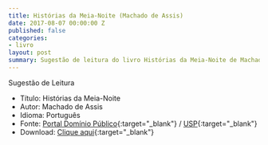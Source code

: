 ```yaml
---
title: Histórias da Meia-Noite (Machado de Assis)
date: 2017-08-07 00:00:00 Z
published: false
categories:
- livro
layout: post
summary: Sugestão de leitura do livro Histórias da Meia-Noite de Machado de Assis.
---
```


Sugestão de Leitura

* Título: Histórias da Meia-Noite
* Autor: Machado de Assis
* Idioma: Português
* Fonte: [Portal Domínio Público][PDP]{:target="_blank"} <i class="fa fa-external-link" aria-hidden="true"></i> / [USP][USP]{:target="_blank"} <i class="fa fa-external-link" aria-hidden="true"></i>
* Download: [Clique aqui][DOWNLOAD]{:target="_blank"} <i class="fa fa-external-link" aria-hidden="true"></i>

[DOWNLOAD]: http://www.dominiopublico.gov.br/pesquisa/DetalheObraForm.do?select_action=&co_obra=1893
[PDP]: http://www.dominiopublico.gov.br
[USP]: http://usp.br
